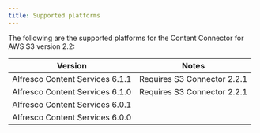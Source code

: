 ```yaml
---
title: Supported platforms
---
```


The following are the supported platforms for the Content Connector for AWS S3 version 2.2:

| Version | Notes |
| ------- | ----- |
| Alfresco Content Services 6.1.1 | Requires S3 Connector 2.2.1 |
| Alfresco Content Services 6.1.0 | Requires S3 Connector 2.2.1 |
| Alfresco Content Services 6.0.1 | |
| Alfresco Content Services 6.0.0 | |
